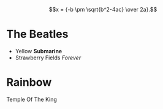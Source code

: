 $$x = {-b \pm \sqrt{b^2-4ac} \over 2a}.$$

# The Beatles

* Yellow **Submarine**
* Strawberry Fields *Forever*

# Rainbow

Temple Of The King



